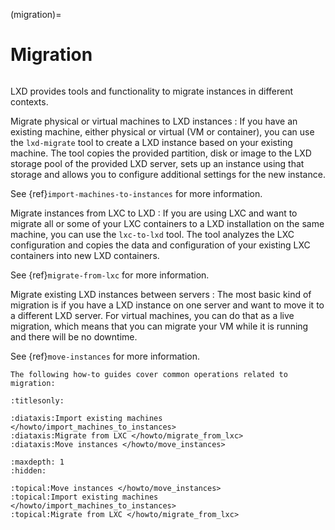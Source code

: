 (migration)=
# Migration

```{youtube} https://www.youtube.com/watch?v=F9GALjHtnUU
```

LXD provides tools and functionality to migrate instances in different contexts.

Migrate physical or virtual machines to LXD instances
: If you have an existing machine, either physical or virtual (VM or container), you can use the `lxd-migrate` tool to create a LXD instance based on your existing machine.
  The tool copies the provided partition, disk or image to the LXD storage pool of the provided LXD server, sets up an instance using that storage and allows you to configure additional settings for the new instance.

  See {ref}`import-machines-to-instances` for more information.

Migrate instances from LXC to LXD
: If you are using LXC and want to migrate all or some of your LXC containers to a LXD installation on the same machine, you can use the `lxc-to-lxd` tool.
  The tool analyzes the LXC configuration and copies the data and configuration of your existing LXC containers into new LXD containers.

  See {ref}`migrate-from-lxc` for more information.

Migrate existing LXD instances between servers
: The most basic kind of migration is if you have a LXD instance on one server and want to move it to a different LXD server.
  For virtual machines, you can do that as a live migration, which means that you can migrate your VM while it is running and there will be no downtime.

  See {ref}`move-instances` for more information.

````{only} diataxis
The following how-to guides cover common operations related to migration:
````

```{filtered-toctree}
:titlesonly:

:diataxis:Import existing machines </howto/import_machines_to_instances>
:diataxis:Migrate from LXC </howto/migrate_from_lxc>
:diataxis:Move instances </howto/move_instances>
```

```{filtered-toctree}
:maxdepth: 1
:hidden:

:topical:Move instances </howto/move_instances>
:topical:Import existing machines </howto/import_machines_to_instances>
:topical:Migrate from LXC </howto/migrate_from_lxc>
```
